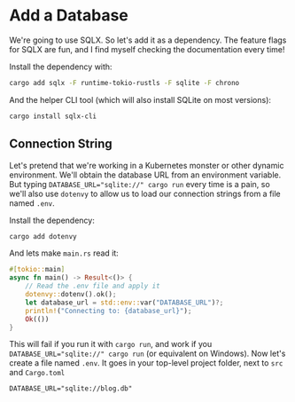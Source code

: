 # Add a Database

We're going to use SQLX. So let's add it as a dependency. The feature flags for SQLX are fun, and I find myself checking the documentation every time!

Install the dependency with:

```bash
cargo add sqlx -F runtime-tokio-rustls -F sqlite -F chrono
```

And the helper CLI tool (which will also install SQLite on most versions):

```bash
cargo install sqlx-cli
```

## Connection String

Let's pretend that we're working in a Kubernetes monster or other dynamic environment. We'll obtain the database URL from an environment variable. But typing `DATABASE_URL="sqlite://" cargo run` every time is a pain, so we'll also use `dotenvy` to allow us to load our connection strings from a file named `.env`.

Install the dependency:

```bash
cargo add dotenvy
```

And lets make `main.rs` read it:

```rust
#[tokio::main]
async fn main() -> Result<()> {
    // Read the .env file and apply it
    dotenvy::dotenv().ok();
    let database_url = std::env::var("DATABASE_URL")?;
    println!("Connecting to: {database_url}");
    Ok(())
}
```

This will fail if you run it with `cargo run`, and work if you `DATABASE_URL="sqlite://" cargo run` (or equivalent on Windows). Now let's create a file named `.env`. It goes in your top-level project folder, next to `src` and `Cargo.toml`

```
DATABASE_URL="sqlite://blog.db"
```